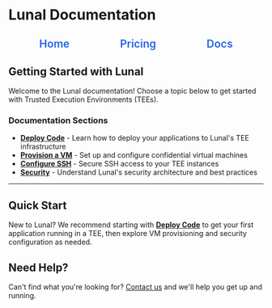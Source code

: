 # Lunal Documentation

<div align="center" style="margin: 2em 0;">
  <nav style="font-size: 1.5em; font-weight: 600;">
    <a href="/README.md" style="text-decoration: none; margin: 0 2em; color: #2563eb; transition: color 0.3s ease;">Home</a>&nbsp;&nbsp;
    <a href="/pricing.md" style="text-decoration: none; margin: 0 2em; color: #2563eb; transition: color 0.3s ease;">Pricing</a>&nbsp;&nbsp;
    <a href="/docs/README.md" style="text-decoration: none; margin: 0 2em; color: #2563eb; transition: color 0.3s ease;">Docs</a>
  </nav>
</div>

## Getting Started with Lunal

Welcome to the Lunal documentation! Choose a topic below to get started with Trusted Execution Environments (TEEs).

### Documentation Sections

- **[Deploy Code](deploy-code.md)** - Learn how to deploy your applications to Lunal's TEE infrastructure
- **[Provision a VM](provision-a-vm.md)** - Set up and configure confidential virtual machines
- **[Configure SSH](configure-ssh.md)** - Secure SSH access to your TEE instances
- **[Security](security.md)** - Understand Lunal's security architecture and best practices

---

## Quick Start

New to Lunal? We recommend starting with **[Deploy Code](deploy-code.md)** to get your first application running in a TEE, then explore VM provisioning and security configuration as needed.

## Need Help?

Can't find what you're looking for? [Contact us](mailto:ansgar@lunal.dev) and we'll help you get up and running.